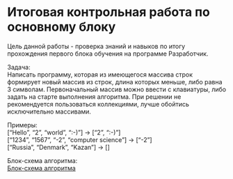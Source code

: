 # Итоговая контрольная работа по основному блоку

Цель данной работы - проверка знаний и навыков по итогу прохождения первого блока обучения на программе Разработчик.

Задача:\
Написать программу, которая из имеющегося массива строк формирует новый массив из строк, длина которых меньше, либо равна 3 символам. Первоначальный массив можно ввести с клавиатуры, либо задать на старте выполнения алгоритма. При решении не рекомендуется пользоваться коллекциями, лучше обойтись исключительно массивами.

Примеры:\
[“Hello”, “2”, “world”, “:-)”] → [“2”, “:-)”]\
[“1234”, “1567”, “-2”, “computer science”] → [“-2”]\
[“Russia”, “Denmark”, “Kazan”] → []

Блок-схема алгоритма:\
[Блок-схема алгоритма](./scheme.png)